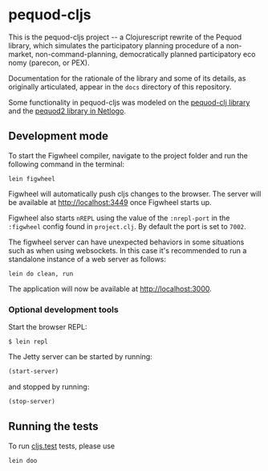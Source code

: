 # pequod-cljs

This is the pequod-cljs project -- a Clojurescript rewrite of the Pequod library, which simulates the participatory planning procedure of a non-market, non-command-planning, democratically planned participatory eco nomy (parecon, or PEX).

Documentation for the rationale of the library and some of its details, as originally articulated, appear in the `docs` directory of this repository.

Some functionality in pequod-cljs was modeled on the [pequod-clj library](https://github.com/msszczep/pequod-clj) and the [pequod2 library in Netlogo](https://github.com/msszczep/pequod2). 

## Development mode

To start the Figwheel compiler, navigate to the project folder and run the following command in the terminal:

```
lein figwheel
```

Figwheel will automatically push cljs changes to the browser. The server will be available at [http://localhost:3449](http://localhost:3449) once Figwheel starts up. 

Figwheel also starts `nREPL` using the value of the `:nrepl-port` in the `:figwheel`
config found in `project.clj`. By default the port is set to `7002`.

The figwheel server can have unexpected behaviors in some situations such as when using
websockets. In this case it's recommended to run a standalone instance of a web server as follows:

```
lein do clean, run
```

The application will now be available at [http://localhost:3000](http://localhost:3000).


### Optional development tools

Start the browser REPL:

```
$ lein repl
```
The Jetty server can be started by running:

```clojure
(start-server)
```
and stopped by running:
```clojure
(stop-server)
```

## Running the tests
To run [cljs.test](https://github.com/clojure/clojurescript/blob/master/src/main/cljs/cljs/test.cljs) tests, please use

```
lein doo
```


